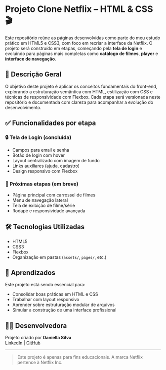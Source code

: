 # Projeto Clone Netflix – HTML & CSS 🎬

Este repositório reúne as páginas desenvolvidas como parte do meu estudo prático em HTML5 e CSS3, com foco em recriar a interface da Netflix. O projeto será construído em etapas, começando pela **tela de login** e evoluindo para páginas mais completas como **catálogo de filmes**, **player** e **interface de navegação**.

## 📄 Descrição Geral

O objetivo deste projeto é aplicar os conceitos fundamentais do front-end, explorando a estruturação semântica com HTML, estilização com CSS e técnicas de responsividade com Flexbox. Cada etapa será versionada neste repositório e documentada com clareza para acompanhar a evolução do desenvolvimento.

## ✅ Funcionalidades por etapa

### 🔒 Tela de Login (concluída)

- Campos para email e senha  
- Botão de login com hover  
- Layout centralizado com imagem de fundo  
- Links auxiliares (ajuda, cadastro)  
- Design responsivo com Flexbox  

### 🧭 Próximas etapas (em breve)

- Página principal com carrossel de filmes  
- Menu de navegação lateral  
- Tela de exibição de filme/série  
- Rodapé e responsividade avançada  

## 🛠 Tecnologias Utilizadas

- HTML5  
- CSS3  
- Flexbox  
- Organização em pastas (`assets/`, `pages/`, etc.)

## 🚀 Aprendizados

Este projeto está sendo essencial para:

- Consolidar boas práticas em HTML e CSS  
- Trabalhar com layout responsivo  
- Aprender sobre estruturação modular de arquivos  
- Simular a construção de uma interface profissional

## 🙋‍♀️ Desenvolvedora

Projeto criado por **Daniella Silva**  
[LinkedIn](https://www.linkedin.com/in/daniella-silva-4a851b230/) | [GitHub](https://github.com/emilydaniella)

---

> Este projeto é apenas para fins educacionais. A marca Netflix pertence à Netflix Inc.
